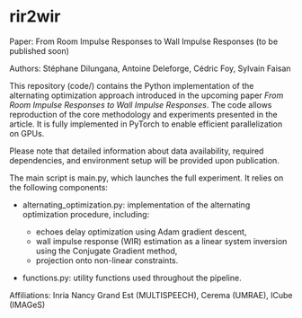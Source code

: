 # rir2wir

Paper: From Room Impulse Responses to Wall Impulse Responses (to be published soon)

Authors: Stéphane Dilungana, Antoine Deleforge, Cédric Foy, Sylvain Faisan

This repository (code/) contains the Python implementation of the alternating optimization approach introduced in the upcoming paper _From Room Impulse Responses to Wall Impulse Responses_. The code allows reproduction of the core methodology and experiments presented in the article. It is fully implemented in PyTorch to enable efficient parallelization on GPUs.

Please note that detailed information about data availability, required dependencies, and environment setup will be provided upon publication.

The main script is main.py, which launches the full experiment. It relies on the following components:

- alternating_optimization.py: implementation of the alternating optimization procedure, including:
  
    * echoes delay optimization using Adam gradient descent, 
    * wall impulse response (WIR) estimation as a linear system inversion using the Conjugate Gradient method, 
    * projection onto non-linear constraints.
      
- functions.py: utility functions used throughout the pipeline.
  
Affiliations: Inria Nancy Grand Est (MULTISPEECH), Cerema (UMRAE), ICube (IMAGeS)
